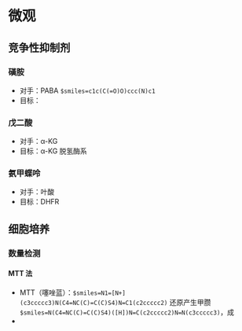 # 微观
## 竞争性抑制剂
### 磺胺
- 对手：PABA `$smiles=c1c(C(=O)O)ccc(N)c1`
- 目标：
### 戊二酸
- 对手：α-KG
- 目标：α-KG 脱氢酶系
### 氨甲蝶呤
- 对手：叶酸
- 目标：DHFR
## 细胞培养
### 数量检测
#### MTT 法
- MTT（噻唑蓝）：`$smiles=N1=[N+](c3ccccc3)N(C4=NC(C)=C(C)S4)N=C1(c2ccccc2)` 还原产生甲臜 `$smiles=N(C4=NC(C)=C(C)S4)([H])N=C(c2ccccc2)N=N(c3ccccc3)`，成
- 
